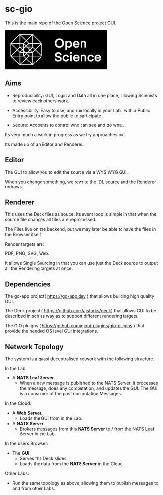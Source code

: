 # sc-gio

This is the main repo of the Open Science project GUI.


![](logo.png)

## Aims

- Reproducibility: GUI, Logic and Data all in one place, allowing Scienists to review each others work.

- Accessibility: Easy to use, and run locally in your Lab , with a Public Entry point to allow the public to participate.

- Secure: Accounts to control who can see and do what.

Its very much a work in progress as we try approaches out.

Its made up of an Editor and Renderer.

## Editor

The GUI to allow you to edit the source via a WYSIWYG GUI.

When you change something, we rewrite the IDL source and the Renderer redraws.

## Renderer

This uses the Deck files as souce. Its event loop is simple in that when the source file changes all files are reprocessed.

The Files live on the backend, but we may later be able to have the files in the Browser itself.

Render targets are:

PDF, PNG, SVG, Web.

It allows Single Sourcing in that you can use just the Deck source to output all the Rendering targets at once.

## Dependencies

The go-app  project( https://go-app.dev ) that allows building high quality GUI.

The Deck project ( https://github.com/ajstarks/deck)  that allows GUI to be described in sch as way as to support different rendering targets.

The GIO pluigns ( https://github.com/gioui-plugins/gio-plugins ) that provide the needed OS level GUI integrations.

## Network Topology

The system is a quasi decentralised network with the following structure.

In the Lab:

- A **NATS Leaf Server**.
  - When a new message is published to the NATS Server, it processes the message, does any computation, and updates the GUI. The GUI is a consumer of the post computation Messages.

In the Cloud:

- A **Web Server**.
  - Loads the GUI from in the Lab. 
- A **NATS Server**.
  - Brokers messages from this **NATS Server** to / from the NATS Leaf Server in the Lab.

In the users Browser:

- The **GUI**.
  - Serves the Deck slides 
  - Loads the data from the **NATS Server** in the Cloud.

Other Labs:
- Run the same topology as above, allowing them to publish messages to and from other Labs.

